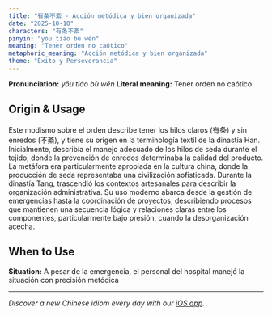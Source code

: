 ```yaml
---
title: "有条不紊 - Acción metódica y bien organizada"
date: "2025-10-10"
characters: "有条不紊"
pinyin: "yǒu tiáo bù wěn"
meaning: "Tener orden no caótico"
metaphoric_meaning: "Acción metódica y bien organizada"
theme: "Éxito y Perseverancia"
---
```


**Pronunciation:** *yǒu tiáo bù wěn*
**Literal meaning:** Tener orden no caótico

## Origin & Usage

Este modismo sobre el orden describe tener los hilos claros (有条) y sin enredos (不紊), y tiene su origen en la terminología textil de la dinastía Han. Inicialmente, describía el manejo adecuado de los hilos de seda durante el tejido, donde la prevención de enredos determinaba la calidad del producto. La metáfora era particularmente apropiada en la cultura china, donde la producción de seda representaba una civilización sofisticada. Durante la dinastía Tang, trascendió los contextos artesanales para describir la organización administrativa. Su uso moderno abarca desde la gestión de emergencias hasta la coordinación de proyectos, describiendo procesos que mantienen una secuencia lógica y relaciones claras entre los componentes, particularmente bajo presión, cuando la desorganización acecha.

## When to Use

**Situation:** A pesar de la emergencia, el personal del hospital manejó la situación con precisión metódica

---

*Discover a new Chinese idiom every day with our [iOS app](https://apps.apple.com/us/app/daily-chinese-idioms/id6740611324).*
